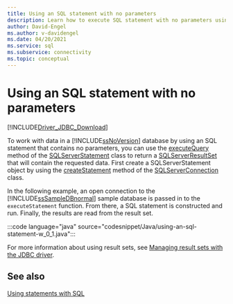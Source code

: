 ```yaml
---
title: Using an SQL statement with no parameters
description: Learn how to execute SQL statement with no parameters using the Microsoft JDBC Driver for SQL Server.
author: David-Engel
ms.author: v-davidengel
ms.date: 04/20/2021
ms.service: sql
ms.subservice: connectivity
ms.topic: conceptual
---
```


# Using an SQL statement with no parameters

[!INCLUDE[Driver_JDBC_Download](../../includes/driver_jdbc_download.md)]

To work with data in a [!INCLUDE[ssNoVersion](../../includes/ssnoversion-md.md)] database by using an SQL statement that contains no parameters, you can use the [executeQuery](reference/executequery-method-sqlserverstatement.md) method of the [SQLServerStatement](reference/sqlserverstatement-class.md) class to return a [SQLServerResultSet](reference/sqlserverresultset-class.md) that will contain the requested data. First create a SQLServerStatement object by using the [createStatement](reference/createstatement-method-sqlserverconnection.md) method of the [SQLServerConnection](reference/sqlserverconnection-class.md) class.

In the following example, an open connection to the [!INCLUDE[ssSampleDBnormal](../../includes/sssampledbnormal-md.md)] sample database is passed in to the `executeStatement` function. From there, a SQL statement is constructed and run. Finally, the results are read from the result set.

:::code language="java" source="codesnippet/Java/using-an-sql-statement-w_0_1.java":::

For more information about using result sets, see [Managing result sets with the JDBC driver](managing-result-sets-with-the-jdbc-driver.md).

## See also

[Using statements with SQL](using-statements-with-sql.md)
